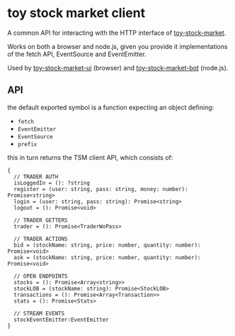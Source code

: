 # toy stock market client

A common API for interacting with the HTTP interface of [toy-stock-market](https://github.com/JosePedroDias/toy-stock-market).

Works on both a browser and node.js, given you provide it implementations of the fetch API, EventSource and EventEmitter.

Used by [toy-stock-market-ui](https://github.com/JosePedroDias/toy-stock-market-ui) (browser) and [toy-stock-market-bot](https://github.com/JosePedroDias/toy-stock-market-bot) (node.js).

## API

the default exported symbol is a function expecting an object defining:

* `fetch`
* `EventEmitter`
* `EventSource`
* `prefix`

this in turn returns the TSM client API, which consists of:

    {
      // TRADER AUTH
      isLoggedIn = (): ?string
      register = (user: string, pass: string, money: number): Promise<string>
      login = (user: string, pass: string): Promise<string>
      logout = (): Promise<void>

      // TRADER GETTERS
      trader = (): Promise<TraderWoPass>

      // TRADER ACTIONS
      bid = (stockName: string, price: number, quantity: number): Promise<void>
      ask = (stockName: string, price: number, quantity: number): Promise<void>

      // OPEN ENDPOINTS
      stocks = (): Promise<Array<string>>
      stockLOB = (stockName: string): Promise<StockLOB>
      transactions = (): Promise<Array<Transaction>>
      stats = (): Promise<Stats>

      // STREAM EVENTS
      stockEventEmitter:EventEmitter
    }
